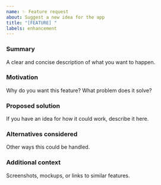 ```yaml
---
name: ✨ Feature request
about: Suggest a new idea for the app
title: "[FEATURE] "
labels: enhancement
---
```


### Summary
A clear and concise description of what you want to happen.

### Motivation
Why do you want this feature? What problem does it solve?

### Proposed solution
If you have an idea for how it could work, describe it here.

### Alternatives considered
Other ways this could be handled.

### Additional context
Screenshots, mockups, or links to similar features.
